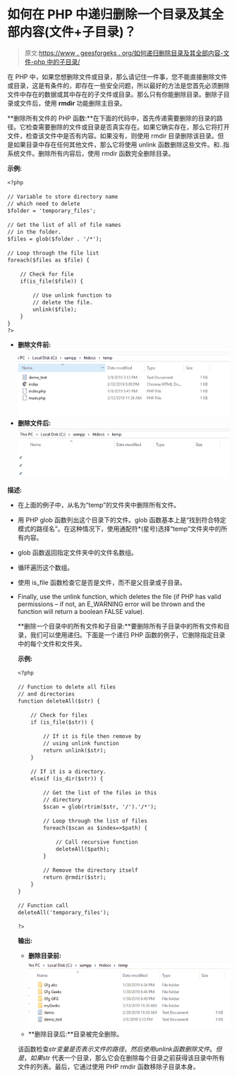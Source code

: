 # 如何在 PHP 中递归删除一个目录及其全部内容(文件+子目录)？

> 原文:[https://www . geesforgeks . org/如何递归删除目录及其全部内容-文件-php 中的子目录/](https://www.geeksforgeeks.org/how-to-recursively-delete-a-directory-and-its-entire-contents-files-sub-dirs-in-php/)

在 PHP 中，如果您想删除文件或目录，那么请记住一件事，您不能直接删除文件或目录，这是有条件的，即存在一些安全问题，所以最好的方法是您首先必须删除文件中存在的数据或其中存在的子文件或目录。那么只有你能删除目录。删除子目录或文件后，使用 **rmdir** 功能删除主目录。

**删除所有文件的 PHP 函数:**在下面的代码中，首先传递需要删除的目录的路径。它检查需要删除的文件或目录是否真实存在。如果它确实存在，那么它将打开文件，检查该文件中是否有内容。如果没有，则使用 rmdir 目录删除该目录。但是如果目录中存在任何其他文件，那么它将使用 unlink 函数删除这些文件。和..指系统文件。删除所有内容后，使用 rmdir 函数完全删除目录。

**示例:**

```
<?php

// Variable to store directory name
// which need to delete
$folder = 'temporary_files';

// Get the list of all of file names
// in the folder.
$files = glob($folder . '/*');

// Loop through the file list
foreach($files as $file) {

    // Check for file
    if(is_file($file)) {

        // Use unlink function to 
        // delete the file.
        unlink($file);
    }
}
?>
```

*   **删除文件前:**
    ![](img/8bf5557c5c73fded194521542842486a.png)
*   **删除文件后:**
    ![](img/9eed5aa4a88713a889acf87fc864534d.png)

**描述:**

*   在上面的例子中，从名为“temp”的文件夹中删除所有文件。
*   用 PHP glob 函数列出这个目录下的文件。glob 函数基本上是“找到符合特定模式的路径名”。在这种情况下，使用通配符*(星号)选择“temp”文件夹中的所有内容。
*   glob 函数返回指定文件夹中的文件名数组。
*   循环遍历这个数组。
*   使用 is_file 函数检查它是否是文件，而不是父目录或子目录。
*   Finally, use the unlink function, which deletes the file (if PHP has valid permissions – if not, an E_WARNING error will be thrown and the function will return a boolean FALSE value).

    **删除一个目录中的所有文件和子目录:**要删除所有子目录中的所有文件和目录，我们可以使用递归。下面是一个递归 PHP 函数的例子，它删除指定目录中的每个文件和文件夹。

    **示例:**

    ```
    <?php

    // Function to delete all files
    // and directories
    function deleteAll($str) {

        // Check for files
        if (is_file($str)) {

            // If it is file then remove by
            // using unlink function
            return unlink($str);
        }

        // If it is a directory.
        elseif (is_dir($str)) {

            // Get the list of the files in this
            // directory
            $scan = glob(rtrim($str, '/').'/*');

            // Loop through the list of files
            foreach($scan as $index=>$path) {

                // Call recursive function
                deleteAll($path);
            }

            // Remove the directory itself
            return @rmdir($str);
        }
    }

    // Function call
    deleteAll('temporary_files'); 

    ?>
    ```

    **输出:**

    *   **删除目录前:**
        ![](img/35fabeee969411769e79cdf5dd2d8115.png)
    *   **删除目录后:**目录被完全删除。

    该函数检查$str 变量是否表示文件的路径，然后使用 unlink 函数删除文件。但是，如果$str 代表一个目录，那么它会在删除每个目录之前获得该目录中所有文件的列表。最后，它通过使用 PHP rmdir 函数移除子目录本身。